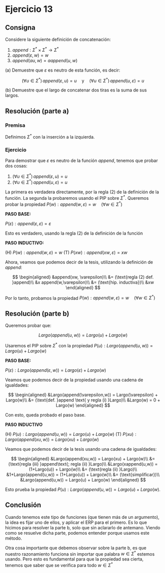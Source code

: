 # Ejercicio 13

## Consigna

Considere la siguiente definición de concatenación:

1. $append:\Sigma^*\times\Sigma^*\to\Sigma^*$
2. $append(\varepsilon, w) = w$
3. $append(au, w) = a append(u,w)$

(a) Demuestre que $\varepsilon$ es neutro de esta función, es decir:

$$
(\forall u \in \Sigma^*) \, append(\varepsilon, u) = u \quad \text{y} \quad (\forall u \in \Sigma^*) \, append(u, \varepsilon) = u
$$

(b) Demuestre que el largo de concatenar dos tiras es la suma de sus largos.

## Resolución (parte a)

### Premisa

Definimos $\Sigma^*$ con la inserción a la izquierda.

### Ejercicio

Para demostrar que $\varepsilon$ es neutro de la función $append$, tenemos que probar dos cosas:

1. $(\forall u \in \Sigma^*) \, append(\varepsilon, u) = u$
2. $(\forall u \in \Sigma^*) \, append(u, \varepsilon) = u$

La primera es verdadera directamente, por la regla (2) de la definición de la función. La segunda la probaremos usando el PIP sobre $\Sigma^*$. Queremos probar la propiedad $P(w): append(w,\varepsilon) = w\quad(\forall w\in\Sigma^*)$

**PASO BASE:**

$P(\varepsilon): append(\varepsilon,\varepsilon) = \varepsilon$

Esto es verdadero, usando la regla (2) de la definición de la función

**PASO INDUCTIVO:**

(H) $P(w): append(w,\varepsilon) = w$
(T) $P(xw): append(xw, \varepsilon) = xw$

Ahora, veamos que podemos decir de la tesis, utilizando la definición de $append$:

$$
\begin{aligned}
&append(xw, \varepsilon)\\
&= (\text{regla (2) def. }append)\\
&x append(w,\varepsilon)\\
&= (\text{hip. inductiva})\\
&xw
\end{aligned}
$$

Por lo tanto, probamos la propiedad $P(w): append(w,\varepsilon) = w\quad(\forall w\in\Sigma^*)$

## Resolución (parte b)

Queremos probar que:

$$Largo(append(u,w)) = Largo(u) + Largo(w)$$

Usaremos el PIP sobre $\Sigma^*$ con la propiedad $P(u): Largo(append(u,w)) = Largo(u) + Largo(w)$

**PASO BASE:**

$P(\varepsilon): Largo(append(\varepsilon,w)) = Largo(\varepsilon) + Largo(w)$

Veamos que podemos decir de la propiedad usando una cadena de igualdades:

$$
\begin{aligned}
&Largo(append(\varepsilon,w)) = Largo(\varepsilon) + Largo(w)\\
&= (\text{def. }append \text{ y regla (i) }Largo)\\
&Largo(w) = 0 + Largo(w)
\end{aligned}
$$

Con esto, queda probado el paso base.

**PASO INDUCTIVO**

(H) $P(u): Largo(append(u,w)) = Largo(u) + Largo(w)$
(T) $P(xu): Largo(append(xu,w)) = Largo(xu) + Largo(w)$

Veamos que podemos decir de la tesis usando una cadena de igualdades:

$$
\begin{aligned}
&Largo(append(xu,w)) = Largo(xu) + Largo(w)\\
&= (\text{regla (iii) }append\text{; regla (ii) }Largo)\\
&Largo(xappend(u,w)) = (1+Largo(u)) + Largo(w)\\
&= (\text{regla (ii) }Largo)\\
&1+Largo(append(u,w)) = (1+Largo(u)) + Largo(w)\\
&= (\text{simplificar})\\
&Largo(append(u,w)) = Largo(u) + Largo(w)
\end{aligned}
$$

Esto prueba la propiedad $P(u): Largo(append(u,w)) = Largo(u) + Largo(w)$.

## Conclusión

Cuando tenemos este tipo de funciones (que tienen más de un argumento), la idea es fijar uno de ellos, y aplicar el ERP para el primero. Es lo que hicimos para resolver la parte b, solo que sin aclararlo de antemano.
Viendo como se resuelve dicha parte, podemos entender porque usamos este método.

Otra cosa importante que debemos observar sobre la parte b, es que nuestro razonamiento funciona sin importar que palabra $w\in\Sigma^*$ estemos usando. Pero esto es fundamental para que la propiedad sea cierta, tenemos que saber que se verifica para todo $w\in\Sigma^*$